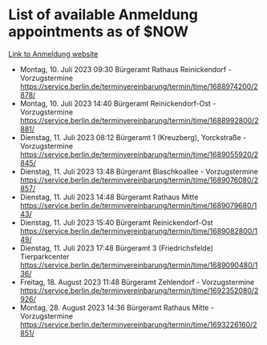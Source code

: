 # List of available Anmeldung appointments as of $NOW
[Link to Anmeldung website](https://service.berlin.de/terminvereinbarung/termin/tag.php?termin=1&anliegen[]=120686&dienstleisterlist=122210,122217,327316,122219,327312,122227,327314,122231,327346,122243,327348,122254,122252,329742,122260,329745,122262,329748,122271,327278,122273,327274,122277,327276,330436,122280,327294,122282,327290,122284,327292,122291,327270,122285,327266,122286,327264,122296,327268,150230,329760,122297,327286,122294,327284,122312,329763,122314,329775,122304,327330,122311,327334,122309,327332,317869,122281,327352,122279,329772,122283,122276,327324,122274,327326,122267,329766,122246,327318,122251,327320,122257,327322,122208,327298,122226,327300&herkunft=http%3A%2F%2Fservice.berlin.de%2Fdienstleistung%2F120686%2F)
- Montag, 10. Juli 2023 09:30 Bürgeramt Rathaus Reinickendorf - Vorzugstermine https://service.berlin.de/terminvereinbarung/termin/time/1688974200/2878/
- Montag, 10. Juli 2023 14:40 Bürgeramt Reinickendorf-Ost - Vorzugstermine https://service.berlin.de/terminvereinbarung/termin/time/1688992800/2881/
- Dienstag, 11. Juli 2023 08:12 Bürgeramt 1 (Kreuzberg), Yorckstraße - Vorzugstermine https://service.berlin.de/terminvereinbarung/termin/time/1689055920/2845/
- Dienstag, 11. Juli 2023 13:48 Bürgeramt Blaschkoallee - Vorzugstermine https://service.berlin.de/terminvereinbarung/termin/time/1689076080/2857/
- Dienstag, 11. Juli 2023 14:48 Bürgeramt Rathaus Mitte https://service.berlin.de/terminvereinbarung/termin/time/1689079680/143/
- Dienstag, 11. Juli 2023 15:40 Bürgeramt Reinickendorf-Ost https://service.berlin.de/terminvereinbarung/termin/time/1689082800/149/
- Dienstag, 11. Juli 2023 17:48 Bürgeramt 3 (Friedrichsfelde) Tierparkcenter https://service.berlin.de/terminvereinbarung/termin/time/1689090480/136/
- Freitag, 18. August 2023 11:48 Bürgeramt Zehlendorf - Vorzugstermine https://service.berlin.de/terminvereinbarung/termin/time/1692352080/2926/
- Montag, 28. August 2023 14:36 Bürgeramt Rathaus Mitte - Vorzugstermine https://service.berlin.de/terminvereinbarung/termin/time/1693226160/2851/
